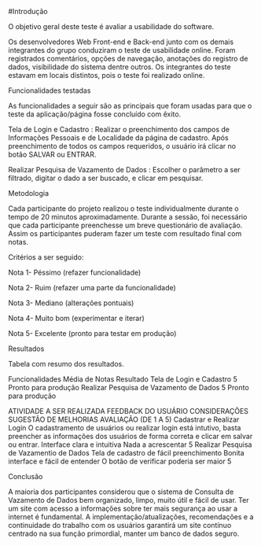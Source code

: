 #Introdução

O objetivo geral deste teste é avaliar a usabilidade do software.

Os desenvolvedores Web Front-end e Back-end junto com os demais integrantes do grupo conduziram o teste de usabilidade online. Foram registrados comentários, opções de navegação, anotações do registro de dados, visibilidade do sistema dentre outros. Os integrantes do teste estavam em locais distintos, pois o teste foi realizado online.

Funcionalidades testadas

As funcionalidades a seguir são as principais que foram usadas para que o teste da aplicação/página fosse concluído com êxito.

Tela de Login e Cadastro : Realizar o preenchimento dos campos de Informações Pessoais e de Localidade da página de cadastro. Após preenchimento de todos os campos requeridos, o usuário irá clicar no botão SALVAR ou ENTRAR.

Realizar Pesquisa de Vazamento de Dados : Escolher o parâmetro a ser filtrado, digitar o dado a ser buscado, e clicar em pesquisar.


Metodologia

Cada participante do projeto realizou o teste individualmente durante o tempo de 20 minutos aproximadamente. Durante a sessão, foi necessário que cada participante preenchesse um breve questionário de avaliação. Assim os participantes puderam fazer um teste com resultado final com notas.

Critérios a ser seguido:

Nota 1- Péssimo (refazer funcionalidade)

Nota 2- Ruim (refazer uma parte da funcionalidade)

Nota 3- Mediano (alterações pontuais)

Nota 4- Muito bom (experimentar e iterar)

Nota 5- Excelente (pronto para testar em produção)

Resultados

Tabela com resumo dos resultados.

Funcionalidades	Média de Notas	Resultado
Tela de Login e Cadastro	5	Pronto para produção
Realizar Pesquisa de Vazamento de Dados	5	Pronto para produção


ATIVIDADE A SER REALIZADA	FEEDBACK DO USUÁRIO	CONSIDERAÇÕES	SUGESTÃO DE MELHORIAS	AVALIAÇÃO (DE 1 A 5)
Cadastrar e Realizar Login	O cadastramento de usuários ou realizar login está intutivo, basta preencher as informações dos usuários de forma correta e clicar em salvar ou entrar.	Interface clara e intuitiva	Nada a acrescentar	5
Realizar Pesquisa de Vazamentio de Dados	Tela de cadastro de fácil preenchimento	Bonita interface e fácil de entender	O botão de verificar poderia ser maior	5

Conclusão

A maioria dos participantes considerou que o sistema de Consulta de Vazamento de Dados  bem organizado, limpo, muito útil e fácil de usar. Ter um site com acesso a informações sobre ter mais segurança ao usar a internet é fundamental. A implementação/atualizações, recomendações e a continuidade do trabalho com os usuários garantirá um site contínuo centrado na sua função primordial, manter um banco de dados seguro.
